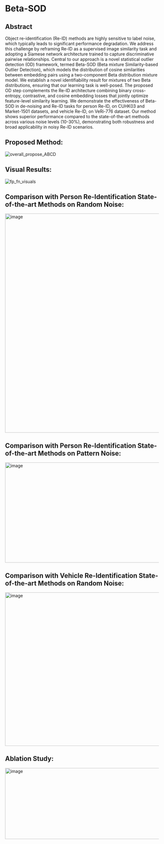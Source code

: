# Beta-SOD

## Abstract
Object re-identification (Re-ID) methods are highly sensitive to label noise, which typically leads to significant performance degradation. We address this challenge by reframing Re-ID as a supervised image similarity task and adopting a Siamese network architecture trained to capture discriminative pairwise relationships. Central to our approach is a novel statistical outlier detection (OD) framework, termed Beta-SOD (Beta mixture Similarity-based Outlier Detection), which models the distribution of cosine similarities between embedding pairs using a two-component Beta distribution mixture model.  We establish a novel identifiability result for mixtures of two Beta distributions, ensuring that our learning task is well-posed. The proposed OD step complements the Re-ID architecture combining binary cross-entropy, contrastive, and cosine embedding losses that jointly optimize feature-level similarity learning. We demonstrate the effectiveness of Beta-SOD in de-noising and Re-ID tasks for person Re-ID, on CUHK03 and Market-1501 datasets, and vehicle Re-ID, on VeRi-776 dataset. Our method shows superior performance compared to the state-of-the-art methods across various noise levels (10-30\%), demonstrating both robustness and broad applicability in noisy Re-ID scenarios.


## Proposed Method:
![overall_propose_ABCD](https://github.com/user-attachments/assets/92d724d5-7451-4a86-94db-f7de9e8d3a86)


## Visual Results:
![fp_fn_visuals](https://github.com/user-attachments/assets/2a7f56da-e63d-4707-996e-0d58bdd79cad)


## Comparison with Person Re-Identification State-of-the-art Methods on Random Noise:
<img width="1257" height="715" alt="image" src="https://github.com/user-attachments/assets/cab54f5a-c2cc-46f0-99bb-ef69eea2ef01" />


## Comparison with Person Re-Identification State-of-the-art Methods on Pattern Noise:
<img width="1228" height="327" alt="image" src="https://github.com/user-attachments/assets/1703f8ac-2319-4d71-80fa-3a7e94fce4cc" />


## Comparison with Vehicle Re-Identification State-of-the-art Methods on Random Noise:
<img width="592" height="501" alt="image" src="https://github.com/user-attachments/assets/b1be4cc2-e43c-4232-8a3f-ae8fe24ab7c9" />


## Ablation Study:
<img width="600" height="232" alt="image" src="https://github.com/user-attachments/assets/2e0948a2-6a96-4d61-be4d-553ab389c064" />

